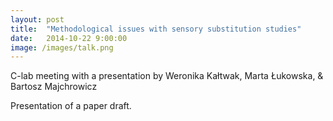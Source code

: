```yaml
---
layout: post
title:  "Methodological issues with sensory substitution studies"
date:   2014-10-22 9:00:00
image: /images/talk.png
---
```


C-lab meeting with a presentation by Weronika Kałtwak, Marta Łukowska, & Bartosz Majchrowicz

Presentation of a paper draft.
